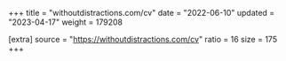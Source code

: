 +++
title = "withoutdistractions.com/cv"
date = "2022-06-10"
updated = "2023-04-17"
weight = 179208

[extra]
source = "https://withoutdistractions.com/cv"
ratio = 16
size = 175
+++
